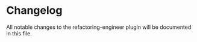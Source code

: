 # Changelog

All notable changes to the refactoring-engineer plugin will be documented in this file.